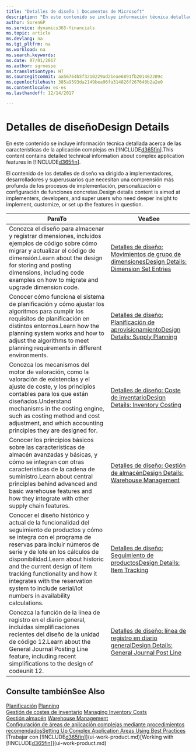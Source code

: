 ```yaml
---
title: "Detalles de diseño | Documentos de Microsoft"
description: "En este contenido se incluye información técnica detallada acerca de las características de la aplicación complejas en Dynamics 365."
author: SorenGP
ms.service: dynamics365-financials
ms.topic: article
ms.devlang: na
ms.tgt_pltfrm: na
ms.workload: na
ms.search.keywords: 
ms.date: 07/01/2017
ms.author: sgroespe
ms.translationtype: HT
ms.sourcegitcommit: aa56764b5f3210229ad21eae6891fb201462209c
ms.openlocfilehash: 385a9593da2149bea96fa314826f267640b2a2e0
ms.contentlocale: es-es
ms.lasthandoff: 12/14/2017

---
```

# <a name="design-details"></a><span data-ttu-id="dc3dd-103">Detalles de diseño</span><span class="sxs-lookup"><span data-stu-id="dc3dd-103">Design Details</span></span>
<span data-ttu-id="dc3dd-104">En este contenido se incluye información técnica detallada acerca de las características de la aplicación complejas en [!INCLUDE[d365fin](includes/d365fin_md.md)].</span><span class="sxs-lookup"><span data-stu-id="dc3dd-104">This content contains detailed technical information about complex application features in [!INCLUDE[d365fin](includes/d365fin_md.md)].</span></span>  

 <span data-ttu-id="dc3dd-105">El contenido de los detalles de diseño va dirigido a implementadores, desarrolladores y superusuarios que necesitan una comprensión más profunda de los procesos de implementación, personalización o configuración de funciones concretas.</span><span class="sxs-lookup"><span data-stu-id="dc3dd-105">Design details content is aimed at implementers, developers, and super users who need deeper insight to implement, customize, or set up the features in question.</span></span>  

|<span data-ttu-id="dc3dd-106">**Para**</span><span class="sxs-lookup"><span data-stu-id="dc3dd-106">**To**</span></span>|<span data-ttu-id="dc3dd-107">**Vea**</span><span class="sxs-lookup"><span data-stu-id="dc3dd-107">**See**</span></span>|  
|------------|-------------|  
|<span data-ttu-id="dc3dd-108">Conozca el diseño para almacenar y registrar dimensiones, incluidos ejemplos de código sobre cómo migrar y actualizar el código de dimensión.</span><span class="sxs-lookup"><span data-stu-id="dc3dd-108">Learn about the design for storing and posting dimensions, including code examples on how to migrate and upgrade dimension code.</span></span>|[<span data-ttu-id="dc3dd-109">Detalles de diseño: Movimientos de grupo de dimensiones</span><span class="sxs-lookup"><span data-stu-id="dc3dd-109">Design Details: Dimension Set Entries</span></span>](design-details-dimension-set-entries.md)|  
|<span data-ttu-id="dc3dd-110">Conocer cómo funciona el sistema de planificación y cómo ajustar los algoritmos para cumplir los requisitos de planificación en distintos entornos.</span><span class="sxs-lookup"><span data-stu-id="dc3dd-110">Learn how the planning system works and how to adjust the algorithms to meet planning requirements in different environments.</span></span>|[<span data-ttu-id="dc3dd-111">Detalles de diseño: Planificación de aprovisionamiento</span><span class="sxs-lookup"><span data-stu-id="dc3dd-111">Design Details: Supply Planning</span></span>](design-details-supply-planning.md)|  
|<span data-ttu-id="dc3dd-112">Conozca los mecanismos del motor de valoración, como la valoración de existencias y el ajuste de coste, y los principios contables para los que están diseñados.</span><span class="sxs-lookup"><span data-stu-id="dc3dd-112">Understand mechanisms in the costing engine, such as costing method and cost adjustment, and which accounting principles they are designed for.</span></span>|[<span data-ttu-id="dc3dd-113">Detalles de diseño: Coste de inventario</span><span class="sxs-lookup"><span data-stu-id="dc3dd-113">Design Details: Inventory Costing</span></span>](design-details-inventory-costing.md)|  
|<span data-ttu-id="dc3dd-114">Conocer los principios básicos sobre las características de almacén avanzadas y básicas, y cómo se integran con otras características de la cadena de suministro.</span><span class="sxs-lookup"><span data-stu-id="dc3dd-114">Learn about central principles behind advanced and basic warehouse features and how they integrate with other supply chain features.</span></span>|[<span data-ttu-id="dc3dd-115">Detalles de diseño: Gestión de almacén</span><span class="sxs-lookup"><span data-stu-id="dc3dd-115">Design Details: Warehouse Management</span></span>](design-details-warehouse-management.md)|  
|<span data-ttu-id="dc3dd-116">Conocer el diseño histórico y actual de la funcionalidad del seguimiento de productos y cómo se integra con el programa de reservas para incluir números de serie y de lote en los cálculos de disponibilidad.</span><span class="sxs-lookup"><span data-stu-id="dc3dd-116">Learn about historic and the current design of item tracking functionality and how it integrates with the reservation system to include serial/lot numbers in availability calculations.</span></span>|[<span data-ttu-id="dc3dd-117">Detalles de diseño: Seguimiento de productos</span><span class="sxs-lookup"><span data-stu-id="dc3dd-117">Design Details: Item Tracking</span></span>](design-details-item-tracking.md)|  
|<span data-ttu-id="dc3dd-118">Conozca la función de la línea de registro en el diario general, incluidas simplificaciones recientes del diseño de la unidad de código 12.</span><span class="sxs-lookup"><span data-stu-id="dc3dd-118">Learn about the General Journal Posting Line feature, including recent simplifications to the design of codeunit 12.</span></span>|[<span data-ttu-id="dc3dd-119">Detalles de diseño: línea de registro en diario general</span><span class="sxs-lookup"><span data-stu-id="dc3dd-119">Design Details: General Journal Post Line</span></span>](design-details-general-journal-post-line.md)|  

## <a name="see-also"></a><span data-ttu-id="dc3dd-120">Consulte también</span><span class="sxs-lookup"><span data-stu-id="dc3dd-120">See Also</span></span>  
 <span data-ttu-id="dc3dd-121">[Planificación](production-planning.md) </span><span class="sxs-lookup"><span data-stu-id="dc3dd-121">[Planning](production-planning.md) </span></span>  
 <span data-ttu-id="dc3dd-122">[Gestión de costes de inventario](finance-manage-inventory-costs.md) </span><span class="sxs-lookup"><span data-stu-id="dc3dd-122">[Managing Inventory Costs](finance-manage-inventory-costs.md) </span></span>  
 <span data-ttu-id="dc3dd-123">[Gestión almacén](warehouse-manage-warehouse.md) </span><span class="sxs-lookup"><span data-stu-id="dc3dd-123">[Warehouse Management](warehouse-manage-warehouse.md) </span></span>  
 [<span data-ttu-id="dc3dd-124">Configuración de áreas de aplicación complejas mediante procedimientos recomendados</span><span class="sxs-lookup"><span data-stu-id="dc3dd-124">Setting Up Complex Application Areas Using Best Practices</span></span>](set-up-complex-application-areas-using-best-practices.md)  
 <span data-ttu-id="dc3dd-125">[Trabajar con [!INCLUDE[d365fin](includes/d365fin_md.md)]](ui-work-product.md)</span><span class="sxs-lookup"><span data-stu-id="dc3dd-125">[Working with [!INCLUDE[d365fin](includes/d365fin_md.md)]](ui-work-product.md)</span></span>

